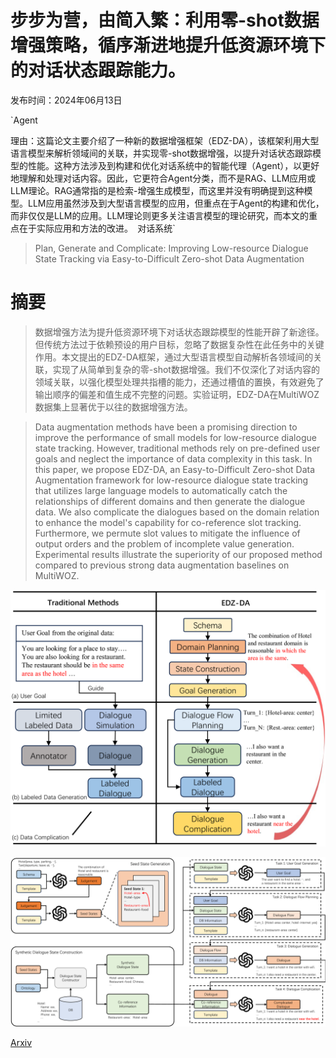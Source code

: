 # 步步为营，由简入繁：利用零-shot数据增强策略，循序渐进地提升低资源环境下的对话状态跟踪能力。

发布时间：2024年06月13日

`Agent

理由：这篇论文主要介绍了一种新的数据增强框架（EDZ-DA），该框架利用大型语言模型来解析领域间的关联，并实现零-shot数据增强，以提升对话状态跟踪模型的性能。这种方法涉及到构建和优化对话系统中的智能代理（Agent），以更好地理解和处理对话内容。因此，它更符合Agent分类，而不是RAG、LLM应用或LLM理论。RAG通常指的是检索-增强生成模型，而这里并没有明确提到这种模型。LLM应用虽然涉及到大型语言模型的应用，但重点在于Agent的构建和优化，而非仅仅是LLM的应用。LLM理论则更多关注语言模型的理论研究，而本文的重点在于实际应用和方法的改进。` `对话系统`

> Plan, Generate and Complicate: Improving Low-resource Dialogue State Tracking via Easy-to-Difficult Zero-shot Data Augmentation

# 摘要

> 数据增强方法为提升低资源环境下对话状态跟踪模型的性能开辟了新途径。但传统方法过于依赖预设的用户目标，忽略了数据复杂性在此任务中的关键作用。本文提出的EDZ-DA框架，通过大型语言模型自动解析各领域间的关联，实现了从简单到复杂的零-shot数据增强。我们不仅深化了对话内容的领域关联，以强化模型处理共指槽的能力，还通过槽值的置换，有效避免了输出顺序的偏差和值生成不完整的问题。实验证明，EDZ-DA在MultiWOZ数据集上显著优于以往的数据增强方法。

> Data augmentation methods have been a promising direction to improve the performance of small models for low-resource dialogue state tracking. However, traditional methods rely on pre-defined user goals and neglect the importance of data complexity in this task. In this paper, we propose EDZ-DA, an Easy-to-Difficult Zero-shot Data Augmentation framework for low-resource dialogue state tracking that utilizes large language models to automatically catch the relationships of different domains and then generate the dialogue data. We also complicate the dialogues based on the domain relation to enhance the model's capability for co-reference slot tracking. Furthermore, we permute slot values to mitigate the influence of output orders and the problem of incomplete value generation. Experimental results illustrate the superiority of our proposed method compared to previous strong data augmentation baselines on MultiWOZ.

![步步为营，由简入繁：利用零-shot数据增强策略，循序渐进地提升低资源环境下的对话状态跟踪能力。](../../../paper_images/2406.08860/x1.png)

![步步为营，由简入繁：利用零-shot数据增强策略，循序渐进地提升低资源环境下的对话状态跟踪能力。](../../../paper_images/2406.08860/x2.png)

[Arxiv](https://arxiv.org/abs/2406.08860)